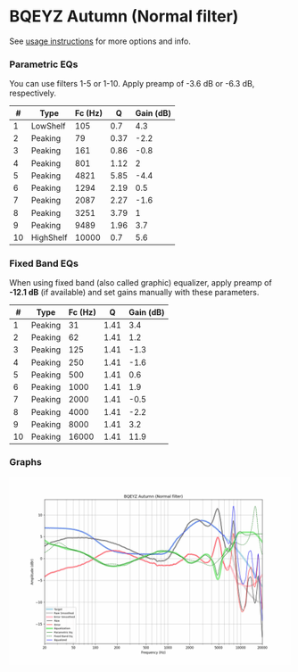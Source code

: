 # BQEYZ Autumn (Normal filter)
See [usage instructions](https://github.com/jaakkopasanen/AutoEq#usage) for more options and info.

### Parametric EQs
You can use filters 1-5 or 1-10. Apply preamp of -3.6 dB or -6.3 dB, respectively.

|   # | Type      |   Fc (Hz) |    Q |   Gain (dB) |
|-----|-----------|-----------|------|-------------|
|   1 | LowShelf  |       105 | 0.7  |         4.3 |
|   2 | Peaking   |        79 | 0.37 |        -2.2 |
|   3 | Peaking   |       161 | 0.86 |        -0.8 |
|   4 | Peaking   |       801 | 1.12 |         2   |
|   5 | Peaking   |      4821 | 5.85 |        -4.4 |
|   6 | Peaking   |      1294 | 2.19 |         0.5 |
|   7 | Peaking   |      2087 | 2.27 |        -1.6 |
|   8 | Peaking   |      3251 | 3.79 |         1   |
|   9 | Peaking   |      9489 | 1.96 |         3.7 |
|  10 | HighShelf |     10000 | 0.7  |         5.6 |

### Fixed Band EQs
When using fixed band (also called graphic) equalizer, apply preamp of **-12.1 dB** (if available) and set gains manually with these parameters.

|   # | Type    |   Fc (Hz) |    Q |   Gain (dB) |
|-----|---------|-----------|------|-------------|
|   1 | Peaking |        31 | 1.41 |         3.4 |
|   2 | Peaking |        62 | 1.41 |         1.2 |
|   3 | Peaking |       125 | 1.41 |        -1.3 |
|   4 | Peaking |       250 | 1.41 |        -1.6 |
|   5 | Peaking |       500 | 1.41 |         0.6 |
|   6 | Peaking |      1000 | 1.41 |         1.9 |
|   7 | Peaking |      2000 | 1.41 |        -0.5 |
|   8 | Peaking |      4000 | 1.41 |        -2.2 |
|   9 | Peaking |      8000 | 1.41 |         3.2 |
|  10 | Peaking |     16000 | 1.41 |        11.9 |

### Graphs
![](./BQEYZ%20Autumn%20(Normal%20filter).png)
